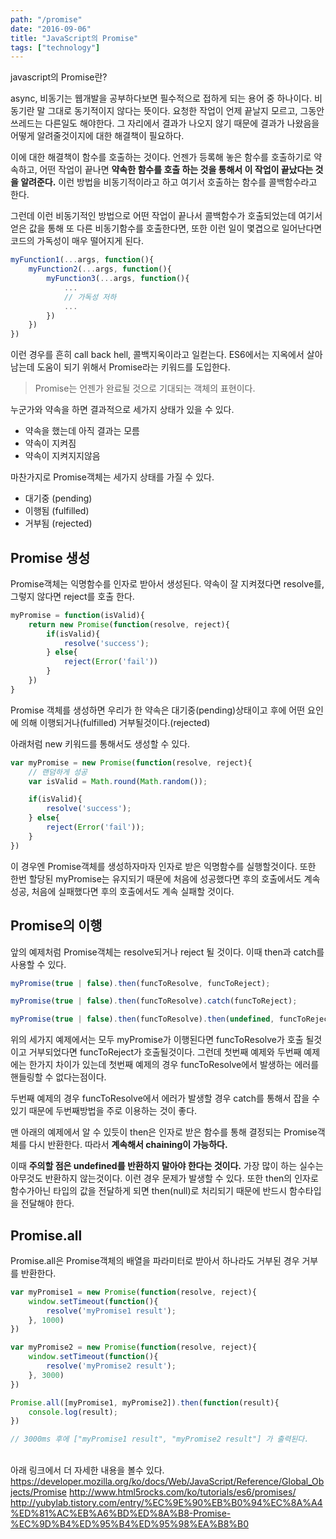 ```yaml
---
path: "/promise"
date: "2016-09-06"
title: "JavaScript의 Promise"
tags: ["technology"]
---
```



javascript의 Promise란?
<!-- more --> 

<style>
img{ margin: 0 auto; display: block;}
</style>

async, 비동기는 웹개발을 공부하다보면 필수적으로 접하게 되는 용어 중 하나이다. 비동기란 말 그대로 동기적이지 않다는 뜻이다. 요청한 작업이 언제 끝날지 모르고, 그동안 쓰레드는 다른일도 해야한다. 그 자리에서 결과가 나오지 않기 때문에 결과가 나왔음을 어떻게 알려줄것이지에 대한 해결책이 필요하다.

이에 대한 해결책이 함수를 호출하는 것이다. 언젠가 등록해 놓은 함수를 호출하기로 약속하고, 어떤 작업이 끝나면 **약속한 함수를 호출 하는 것을 통해서 이 작업이 끝났다는 것을 알려준다.** 이런 방법을 비동기적이라고 하고 여기서 호출하는 함수를 콜백함수라고 한다.

그런데 이런 비동기적인 방법으로 어떤 작업이 끝나서 콜백함수가 호출되었는데 여기서 얻은 값을 통해 또 다른 비동기함수를 호출한다면, 또한 이런 일이 몇겹으로 일어난다면 코드의 가독성이 매우 떨어지게 된다.

```js
myFunction1(...args, function(){
    myFunction2(...args, function(){
        myFunction3(...args, function(){
            ...
            // 가독성 저하
            ...
        })
    })
})


```

이런 경우를 흔히 call back hell, 콜백지옥이라고 일컫는다. ES6에서는 지옥에서 살아남는데 도움이 되기 위해서 Promise라는 키워드를 도입한다.

> Promise는 언젠가 완료될 것으로 기대되는 객체의 표현이다.

누군가와 약속을 하면 결과적으로 세가지 상태가 있을 수 있다.

- 약속을 했는데 아직 결과는 모름
- 약속이 지켜짐
- 약속이 지켜지지않음

마찬가지로 Promise객체는 세가지 상태를 가질 수 있다.

- 대기중 (pending)
- 이행됨 (fulfilled)
- 거부됨 (rejected)

## Promise 생성

Promise객체는 익명함수를 인자로 받아서 생성된다. 약속이 잘 지켜졌다면 resolve를, 그렇지 않다면 reject를 호출 한다.

```js
myPromise = function(isValid){
    return new Promise(function(resolve, reject){
        if(isValid){
            resolve('success');
        } else{
            reject(Error('fail'))
        }
    })
}
```

Promise 객체를 생성하면 우리가 한 약속은 대기중(pending)상태이고 후에 어떤 요인에 의해 이행되거나(fulfilled) 거부될것이다.(rejected)

아래처럼 new 키워드를 통해서도 생성할 수 있다.


```js
var myPromise = new Promise(function(resolve, reject){
    // 랜덤하게 성공
    var isValid = Math.round(Math.random());

    if(isValid){
        resolve('success');
    } else{
        reject(Error('fail'));
    }
})
```

이 경우엔 Promise객체를 생성하자마자 인자로 받은 익명함수를 실행할것이다. 또한 한번 할당된 myPromise는 유지되기 때문에 처음에 성공했다면 후의 호출에서도 계속 성공, 처음에 실패했다면 후의 호출에서도 계속 실패할 것이다.

## Promise의 이행

앞의 예제처럼 Promise객체는 resolve되거나 reject 될 것이다. 이때 then과 catch를 사용할 수 있다.

```js
myPromise(true | false).then(funcToResolve, funcToReject);
```

```js
myPromise(true | false).then(funcToResolve).catch(funcToReject);
```

```js
myPromise(true | false).then(funcToResolve).then(undefined, funcToReject);
```

위의 세가지 예제에서는 모두 myPromise가 이행된다면 funcToResolve가 호출 될것이고 거부되었다면 funcToReject가 호출될것이다. 그런데 첫번째 예제와 두번째 예제에는 한가지 차이가 있는데 첫번째 예제의 경우 funcToResolve에서 발생하는 에러를 핸들링할 수 없다는점이다.

두번째 예제의 경우 funcToResolve에서 에러가 발생할 경우 catch를 통해서 잡을 수 있기 때문에 두번째방법을 주로 이용하는 것이 좋다.

맨 아래의 예제에서 알 수 있듯이 then은 인자로 받은 함수를 통해 결정되는 Promise객체를 다시 반환한다. 따라서 **계속해서 chaining이 가능하다.**

이때 **주의할 점은 undefined를 반환하지 말아야 한다는 것이다.** 가장 많이 하는 실수는 아무것도 반환하지 않는것이다. 이런 경우 문제가 발생할 수 있다. 또한 then의 인자로 함수가아닌 타입의 값을 전달하게 되면 then(null)로 처리되기 때문에 반드시 함수타입을 전달해야 한다.

## Promise.all

Promise.all은 Promise객체의 배열을 파라미터로 받아서 하나라도 거부된 경우 거부를 반환한다.

```js
var myPromise1 = new Promise(function(resolve, reject){
    window.setTimeout(function(){
        resolve('myPromise1 result');
    }, 1000)
})

var myPromise2 = new Promise(function(resolve, reject){
    window.setTimeout(function(){
        resolve('myPromise2 result');
    }, 3000)
})

Promise.all([myPromise1, myPromise2]).then(function(result){
    console.log(result);
})

// 3000ms 후에 ["myPromise1 result", "myPromise2 result"] 가 출력된다.

```

<br>
아래 링크에서 더 자세한 내용을 볼수 있다.
<a href="https://developer.mozilla.org/ko/docs/Web/JavaScript/Reference/Global_Objects/Promise" target="_blank">https://developer.mozilla.org/ko/docs/Web/JavaScript/Reference/Global_Objects/Promise</a>
<a href="http://www.html5rocks.com/ko/tutorials/es6/promises/" target="_blank">http://www.html5rocks.com/ko/tutorials/es6/promises/</a>
<a href="http://yubylab.tistory.com/entry/%EC%9E%90%EB%B0%94%EC%8A%A4%ED%81%AC%EB%A6%BD%ED%8A%B8-Promise-%EC%9D%B4%ED%95%B4%ED%95%98%EA%B8%B0" target="_blank">http://yubylab.tistory.com/entry/%EC%9E%90%EB%B0%94%EC%8A%A4%ED%81%AC%EB%A6%BD%ED%8A%B8-Promise-%EC%9D%B4%ED%95%B4%ED%95%98%EA%B8%B0</a><br>
